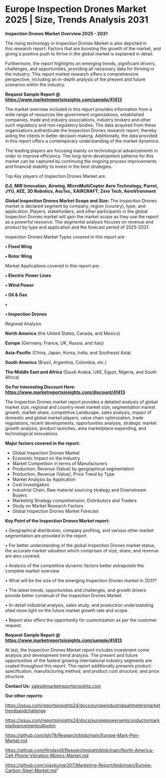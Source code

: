 # Europe Inspection Drones Market 2025 | Size, Trends Analysis 2031

<Strong> Inspection Drones Market Overview 2025 - 2031</strong>

The rising technology in Inspection Drones Market is also depicted in this research report. Factors that are boosting the growth of the market, and giving a positive push to thrive in the global market is explained in detail.

Furthermore, the report highlights on emerging trends, significant drivers, challenges, and opportunities, providing all necessary data for thriving in the industry. This report market research offers a comprehensive perspective, including an in-depth analysis of the present and future scenarios within the industry.

<strong>Request Sample Report @ <a href=https://www.marketreportsinsights.com/sample/41413>https://www.marketreportsinsights.com/sample/41413</a></strong>

The market overview included in this report provides information from a wide range of resources like government organizations, established companies, trade and industry associations, industry brokers and other such regulatory and non-regulatory bodies. The data acquired from these organizations authenticate the Inspection Drones research report, thereby aiding the clients in better decision making. Additionally, the data provided in this report offers a contemporary understanding of the market dynamics.

The leading players are focusing mainly on technological advancements in order to improve efficiency. The long-term development patterns for this market can be captured by continuing the ongoing process improvements and financial stability to invest in the best strategies.

Top Key players of Inspection Drones Market are:

<strong>DJI, MIR Innovation, Airwing, MicroMultiCopter Aero Technology, Parrot, JYU, AEE, 3D Robotics, AscTec, XAIRCRAFT, Zero Tech, AeroVironment</strong>

<strong><b>Global Inspection Drones Market Scope and Size:</b></strong>
The Inspection Drones market is declared segment by company, region (country), type, and application. Players, stakeholders, and other participants in the global Inspection Drones market will gain the market scope as they use the report as a powerful resource. The segmental analysis focuses on revenue and product by type and application and the forecast period of 2025-2031.

Inspection Drones Market Types covered in this report are:

<strong>•  Fixed Wing

•  Rotor Wing</strong>

Market Applications covered in this report are:

<strong>•  Electric Power Lines

•  Wind Power

•  Oil & Gas

•  

•  Inspection Drones</strong> 

Regional Analysis

<strong>North America</strong> (the United States, Canada, and Mexico)

<strong>Europe</strong> (Germany, France, UK, Russia, and Italy)

<strong>Asia-Pacific</strong> (China, Japan, Korea, India, and Southeast Asia)

<strong>South America</strong> (Brazil, Argentina, Colombia, etc.)

<strong>The Middle East and Africa</strong> (Saudi Arabia, UAE, Egypt, Nigeria, and South Africa)

<strong>Go For Interesting Discount Here: <a href=https://www.marketreportsinsights.com/discount/41413>https://www.marketreportsinsights.com/discount/41413</a></strong>

The Inspection Drones market report provides a detailed analysis of global market size, regional and country-level market size, segmentation market growth, market share, competitive Landscape, sales analysis, impact of domestic and global market players, value chain optimization, trade regulations, recent developments, opportunities analysis, strategic market growth analysis, product launches, area marketplace expanding, and technological innovations.

<strong><b>Major factors covered in the report:</b></strong>
<ul>
  <li>Global Inspection Drones Market </li>
  <li>Economic Impact on the Industry</li>
  <li>Market Competition in terms of Manufacturers</li>
  <li>Production, Revenue (Value) by geographical segmentation</li>
  <li>Production, Revenue (Value), Price Trend by Type</li>
  <li>Market Analysis by Application</li>
  <li>Cost Investigation</li>
  <li>Industrial Chain, Raw material sourcing strategy and Downstream Buyers</li>
  <li>Marketing Strategy comprehension, Distributors and Traders</li>
  <li>Study on Market Research Factors</li>
  <li>Global Inspection Drones Market Forecast</li>
</ul>

<strong><b>Key Point of the Inspection Drones Market report:</b></strong>

• Geographical distribution, company profiling, and various other market segmentation are provided in the report.

• For better understanding of the global Inspection Drones market status, the accurate market valuation which comprises of size, share, and revenue are also covered.

• Analysis of the competitive dynamic factors better extrapolate the complete market overview

• What will be the size of the emerging Inspection Drones market in 2031?

• The latest trends, opportunities and challenges, and growth drivers provide better construal of the Inspection Drones Market.

• In-detail industrial analysis, sales study, and production understanding shed more light on the future market growth rate and scope.

• Report also offers the opportunity for customization as per the customer request.

<strong>Request Sample Report @ <a href=https://www.marketreportsinsights.com/sample/41413>https://www.marketreportsinsights.com/sample/41413</a></strong>

At last, the Inspection Drones Market report includes investment come analysis and development trend analysis. The present and future opportunities of the fastest growing international industry segments are coated throughout this report. This report additionally presents product specification, manufacturing method, and product cost structure, and price structure.

<strong>Contact Us:</strong>
sales@marketreportsinsights.com

<strong>Our other reports:</strong>

<a href=https://issuu.com/reportsinsights24/docs/europeindustrialsaltmetersmarkettrendsandchallenge>https://issuu.com/reportsinsights24/docs/europeindustrialsaltmetersmarkettrendsandchallenge</a>

<a href=https://issuu.com/reportsinsights24/docs/europepowersemiconductormarketadvancementoutlookin>https://issuu.com/reportsinsights24/docs/europepowersemiconductormarketadvancementoutlookin</a>

<a href=https://github.com/Ishi78/Research/blob/main/Europe-Mark-Pen-Market.md>https://github.com/Ishi78/Research/blob/main/Europe-Mark-Pen-Market.md</a>

<a href=https://github.com/Hindavii9/Researchinsight/blob/main/North-America-Cell-Phone-Vibration-Motors-Market.md>https://github.com/Hindavii9/Researchinsight/blob/main/North-America-Cell-Phone-Vibration-Motors-Market.md</a>

<a href=https://github.com/vijaykumar207/Marketing-Report/blob/main/Europe-Carbon-Steel-Market.md>https://github.com/vijaykumar207/Marketing-Report/blob/main/Europe-Carbon-Steel-Market.md</a>"
